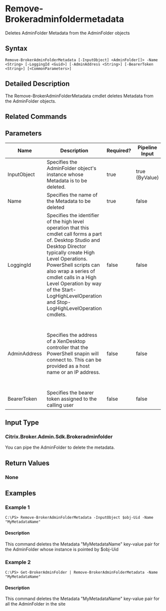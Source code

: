 ﻿
# Remove-Brokeradminfoldermetadata
Deletes AdminFolder Metadata from the AdminFolder objects
## Syntax
```
Remove-BrokerAdminFolderMetadata [-InputObject] <AdminFolder[]> -Name <String> [-LoggingId <Guid>] [-AdminAddress <String>] [-BearerToken <String>] [<CommonParameters>]
```
## Detailed Description
The Remove-BrokerAdminFolderMetadata cmdlet deletes Metadata from the AdminFolder objects.


## Related Commands

## Parameters
| Name   | Description | Required? | Pipeline Input | Default Value |
| --- | --- | --- | --- | --- |
| InputObject | Specifies the AdminFolder object's instance whose Metadata is to be deleted. | true | true (ByValue) |  |
| Name | Specifies the name of the Metadata to be deleted | true | false |  |
| LoggingId | Specifies the identifier of the high level operation that this cmdlet call forms a part of. Desktop Studio and Desktop Director typically create High Level Operations. PowerShell scripts can also wrap a series of cmdlet calls in a High Level Operation by way of the Start-LogHighLevelOperation and Stop-LogHighLevelOperation cmdlets. | false | false |  |
| AdminAddress | Specifies the address of a XenDesktop controller that the PowerShell snapin will connect to. This can be provided as a host name or an IP address. | false | false | Localhost. Once a value is provided by any cmdlet, this value will become the default. |
| BearerToken | Specifies the bearer token assigned to the calling user | false | false |  |

## Input Type

### Citrix.Broker.Admin.Sdk.Brokeradminfolder
You can pipe the AdminFolder to delete the metadata.
## Return Values

### None

## Examples

### Example 1
```
C:\PS> Remove-BrokerAdminFolderMetadata -InputObject $obj-Uid -Name "MyMetadataName"
```
#### Description
This command deletes the Metadata "MyMetadataName" key-value pair for the AdminFolder whose instance is pointed by \$obj-Uid
### Example 2
```
C:\PS> Get-BrokerAdminFolder | Remove-BrokerAdminFolderMetadata -Name "MyMetadataName"
```
#### Description
This command deletes the Metadata "MyMetadataName" key-value pair for all the AdminFolder in the site
